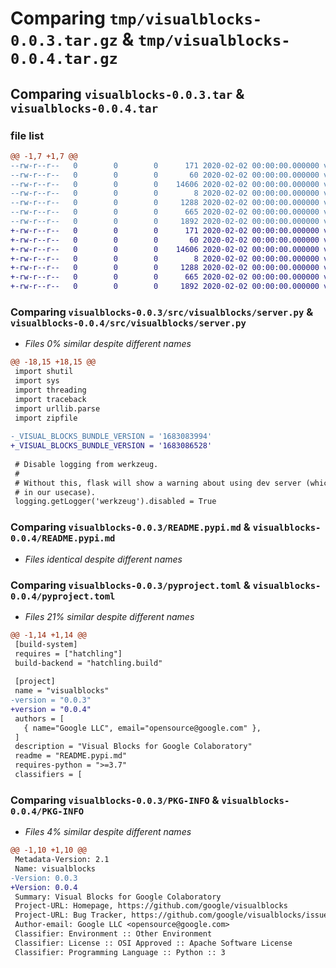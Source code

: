 # Comparing `tmp/visualblocks-0.0.3.tar.gz` & `tmp/visualblocks-0.0.4.tar.gz`

## Comparing `visualblocks-0.0.3.tar` & `visualblocks-0.0.4.tar`

### file list

```diff
@@ -1,7 +1,7 @@
--rw-r--r--   0        0        0      171 2020-02-02 00:00:00.000000 visualblocks-0.0.3/.editorconfig
--rw-r--r--   0        0        0       60 2020-02-02 00:00:00.000000 visualblocks-0.0.3/src/visualblocks/__init__.py
--rw-r--r--   0        0        0    14606 2020-02-02 00:00:00.000000 visualblocks-0.0.3/src/visualblocks/server.py
--rw-r--r--   0        0        0        8 2020-02-02 00:00:00.000000 visualblocks-0.0.3/.gitignore
--rw-r--r--   0        0        0     1288 2020-02-02 00:00:00.000000 visualblocks-0.0.3/README.pypi.md
--rw-r--r--   0        0        0      665 2020-02-02 00:00:00.000000 visualblocks-0.0.3/pyproject.toml
--rw-r--r--   0        0        0     1892 2020-02-02 00:00:00.000000 visualblocks-0.0.3/PKG-INFO
+-rw-r--r--   0        0        0      171 2020-02-02 00:00:00.000000 visualblocks-0.0.4/.editorconfig
+-rw-r--r--   0        0        0       60 2020-02-02 00:00:00.000000 visualblocks-0.0.4/src/visualblocks/__init__.py
+-rw-r--r--   0        0        0    14606 2020-02-02 00:00:00.000000 visualblocks-0.0.4/src/visualblocks/server.py
+-rw-r--r--   0        0        0        8 2020-02-02 00:00:00.000000 visualblocks-0.0.4/.gitignore
+-rw-r--r--   0        0        0     1288 2020-02-02 00:00:00.000000 visualblocks-0.0.4/README.pypi.md
+-rw-r--r--   0        0        0      665 2020-02-02 00:00:00.000000 visualblocks-0.0.4/pyproject.toml
+-rw-r--r--   0        0        0     1892 2020-02-02 00:00:00.000000 visualblocks-0.0.4/PKG-INFO
```

### Comparing `visualblocks-0.0.3/src/visualblocks/server.py` & `visualblocks-0.0.4/src/visualblocks/server.py`

 * *Files 0% similar despite different names*

```diff
@@ -18,15 +18,15 @@
 import shutil
 import sys
 import threading
 import traceback
 import urllib.parse
 import zipfile
 
-_VISUAL_BLOCKS_BUNDLE_VERSION = '1683083994'
+_VISUAL_BLOCKS_BUNDLE_VERSION = '1683086528'
 
 # Disable logging from werkzeug.
 #
 # Without this, flask will show a warning about using dev server (which is OK
 # in our usecase).
 logging.getLogger('werkzeug').disabled = True
```

### Comparing `visualblocks-0.0.3/README.pypi.md` & `visualblocks-0.0.4/README.pypi.md`

 * *Files identical despite different names*

### Comparing `visualblocks-0.0.3/pyproject.toml` & `visualblocks-0.0.4/pyproject.toml`

 * *Files 21% similar despite different names*

```diff
@@ -1,14 +1,14 @@
 [build-system]
 requires = ["hatchling"]
 build-backend = "hatchling.build"
 
 [project]
 name = "visualblocks"
-version = "0.0.3"
+version = "0.0.4"
 authors = [
   { name="Google LLC", email="opensource@google.com" },
 ]
 description = "Visual Blocks for Google Colaboratory"
 readme = "README.pypi.md"
 requires-python = ">=3.7"
 classifiers = [
```

### Comparing `visualblocks-0.0.3/PKG-INFO` & `visualblocks-0.0.4/PKG-INFO`

 * *Files 4% similar despite different names*

```diff
@@ -1,10 +1,10 @@
 Metadata-Version: 2.1
 Name: visualblocks
-Version: 0.0.3
+Version: 0.0.4
 Summary: Visual Blocks for Google Colaboratory
 Project-URL: Homepage, https://github.com/google/visualblocks
 Project-URL: Bug Tracker, https://github.com/google/visualblocks/issues
 Author-email: Google LLC <opensource@google.com>
 Classifier: Environment :: Other Environment
 Classifier: License :: OSI Approved :: Apache Software License
 Classifier: Programming Language :: Python :: 3
```


